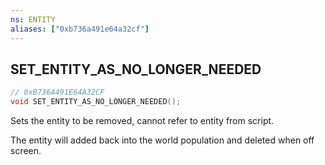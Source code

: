 ```yaml
---
ns: ENTITY
aliases: ["0xb736a491e64a32cf"]
---
```

## SET_ENTITY_AS_NO_LONGER_NEEDED

```c
// 0xB736A491E64A32CF
void SET_ENTITY_AS_NO_LONGER_NEEDED();
```

Sets the entity to be removed, cannot refer to entity from script.

The entity will added back into the world population and deleted when off screen.

